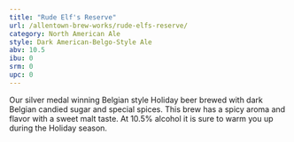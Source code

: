 ```yaml
---
title: "Rude Elf's Reserve"
url: /allentown-brew-works/rude-elfs-reserve/
category: North American Ale
style: Dark American-Belgo-Style Ale
abv: 10.5
ibu: 0
srm: 0
upc: 0
---
```

Our silver medal winning Belgian style Holiday beer brewed with dark Belgian candied sugar and special spices. This brew has a spicy aroma and flavor with a sweet malt taste. At 10.5% alcohol it is sure to warm you up during the Holiday season.
